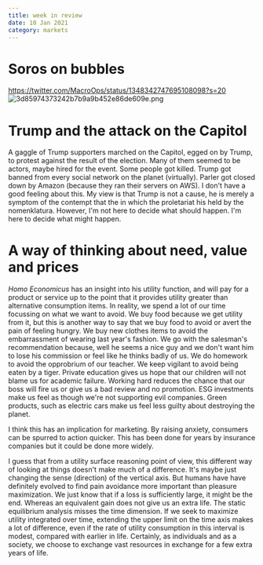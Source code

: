 ```yaml
---
title: week in review
date: 10 Jan 2021
category: markets
---
```


# Soros on bubbles
https://twitter.com/MacroOps/status/1348342747695108098?s=20
![3d85974373242b7b9a9b452e86de609e.png]({attach}3d85974373242b7b9a9b452e86de609e.png)

# Trump and the attack on the Capitol

A gaggle of Trump supporters marched on the Capitol, egged on by Trump, to protest against the result of the election.
Many of them seemed to be actors, maybe hired for the event.
Some people got killed.
Trump got banned from every social network on the planet (virtually).
Parler got closed down by Amazon (because they ran their servers on AWS).
I don't have a good feeling about this. My view is that Trump is not a cause, he is merely a symptom of the contempt that the in which the proletariat his held by the nomenklatura. 
However, I'm not here to decide what should happen.
I'm here to decide what might happen.

# A way of thinking about need, value and prices

_Homo Economicus_ has an insight into his utility function, and will pay for a product or service up to the point that it provides utility greater than alternative consumption items.
In reality, we spend a lot of our time focussing on what we want to avoid. 
We buy food because we get utility from it, but this is another way to say that we buy food to avoid or avert the pain of feeling hungry.
We buy new clothes items to avoid the embarrassment of wearing last year's fashion.
We go with the salesman's recommendation because, well he seems a nice guy and we don't want him to lose his commission or feel like he thinks badly of us.
We do homework to avoid the opprobrium of our teacher.
We keep vigilant to avoid being eaten by a tiger. Private education gives us hope that our children will not blame us for academic failure.
Working hard reduces the chance that our boss will fire us or give us a bad review and no promotion.
ESG investments make us feel as though we're not supporting evil companies.
Green products, such as electric cars make us feel less guilty about destroying the planet. 

I think this has an implication for marketing. 
By raising anxiety, consumers can be spurred to action quicker. 
This has been done for years by insurance companies but it could be done more widely.

I guess that from a utility surface reasoning point of view, this different way of looking at things doesn't make much of a difference. 
It's maybe just changing the sense (direction) of the vertical axis. 
But humans have have definitely evolved to find pain avoidance more important than pleasure maximization. 
We just know that if a loss is sufficiently large, it might be the end.
Whereas an equivalent gain does not give us an extra life.
The static equilibrium analysis misses the time dimension. 
If we seek to maximize utility integrated over time, extending the upper limit on the time axis makes a lot of difference,
even if the rate of utility consumption in this interval is modest, compared with earlier in life.
Certainly, as individuals and as a society, we choose to exchange vast resources in exchange for a few extra years of life.

